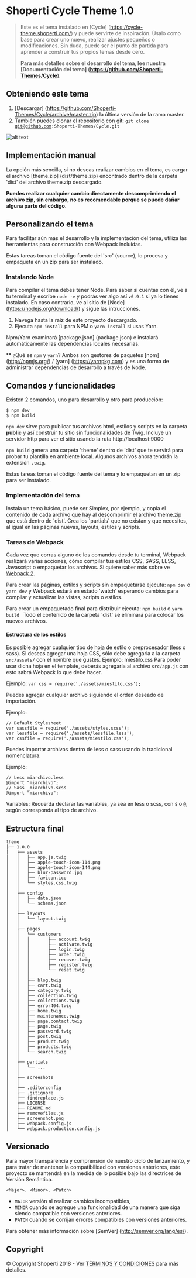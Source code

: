 # Shoperti Cycle Theme 1.0
> Este es el tema instalado en [Cycle] (https://cycle-theme.shoperti.com/) y puede servirte de inspiración. Úsalo como base para crear uno nuevo, realizar ajustes pequeños o modificaciones. Sin duda, puede ser el punto de partida para aprender a construir tus propios temas desde cero.
>
> **Para más detalles sobre el desarrollo del tema, lee nuestra [Documentación del tema] (https://github.com/Shoperti-Themes/Cycle)**.

## Obteniendo este tema
1. [Descargar] (https://github.com/Shoperti-Themes/Cycle/archive/master.zip) la última versión de la rama master.
2. También puedes clonar el repositorio con git: <code>git clone git@github.com:Shoperti-Themes/Cycle.git</code>

![alt text](https://raw.githubusercontent.com/Shoperti-Themes/Cycle/master/screenshot.png "Screeshot")

## Implementación manual
La opción más sencilla, si no deseas realizar cambios en el tema, es cargar el archivo [theme.zip] (dist/theme.zip) encontrado dentro de la carpeta 'dist' del archivo theme.zip descargado.

**Puedes realizar cualquier cambio directamente descomprimiendo el archivo zip, sin embargo, no es recomendable porque se puede dañar alguna parte del código.**

## Personalizando el tema

Para facilitar aún más el desarrollo y la implementación del tema, utiliza las herramientas para construcción con Webpack incluídas.

Estas tareas toman el código fuente del 'src' (source), lo procesa y empaqueta en un zip para ser instalado.

### Instalando Node

Para compilar el tema debes tener Node. Para saber si cuentas con él, ve a tu terminal y escribe `node -v` y podrás ver algo así `v6.9.1` si ya lo tienes instalado. En caso contrario, ve al sitio de [Node] (https://nodejs.org/download/) y sigue las intrucciones.

1. Navega hasta la raíz de este proyecto descargado.
2. Ejecuta `npm install` para NPM o `yarn install` si usas Yarn.

Npm/Yarn examinará [package.json] (package.json) e instalará automáticamente las dependencias locales necesarias.

** ¿Qué es `npm` y `yarn`? Ambos son gestores de paquetes [npm] (http://npmjs.org/) / [yarn] (https://yarnpkg.com) y es una forma de administrar dependencias de desarrollo a través de Node.

## Comandos y funcionalidades

Existen 2 comandos, uno para desarrollo y otro para producción:

```
$ npm dev
$ npm build
```

```npm dev``` sirve para publicar tus archivos html, estilos y scripts en la carpeta **public** y así construir tu sitio sin funcionalidades de Twig. Incluye un servidor http para ver el sitio usando la ruta http://localhost:9000

```npm build``` genera una carpeta 'theme' dentro de 'dist' que te servirá para probar tu plantilla en ambiente local. Algunos archivos ahora tendrán la extensión ```.twig```.

Estas tareas toman el código fuente del tema y lo empaquetan en un zip para ser instalado.

### Implementación del tema

Instala un tema básico, puede ser Simplex, por ejemplo, y copia el contenido de cada archivo que hay al descomprimir el archivo theme.zip que está dentro de 'dist'.
Crea los 'partials' que no existan y que necesites, al igual en las páginas nuevas, layouts, estilos y scripts.

### Tareas de Webpack
Cada vez que corras alguno de los comandos desde tu terminal, Webpack realizará varias acciones, cómo compilar tus estilos CSS, SASS, LESS, Javascript o empaquetar los archivos.
Si quiere saber más sobre ve [Webpack 2](https://webpack.js.org/).

Para crear las páginas, estilos y scripts sin empaquetarse ejecuta: `npm dev` o `yarn dev` y Webpack estará en estado 'watch' esperando cambios para compilar y actualizar las vistas, scripts o estilos.

Para crear un empaquetado final para distribuir ejecuta: `npm build` o `yarn build `
Todo el contenido de la carpeta 'dist' se eliminará para colocar los nuevos archivos.

#### Estructura de los estilos

Es posible agregar cualquier tipo de hoja de estilo o preprocesador (less o sass).
Si deseas agregar una hoja CSS, sólo debe agregarla a la carpeta ```src/assets/``` con el nombre que gustes.
Ejemplo: miestilo.css
Para poder usar dicha hoja en el template, deberás agregarla al archivo ```src/app.js``` con esto sabrá Webpack lo que debe hacer.

Ejemplo:
```var css = require('./assets/miestilo.css');```

Puedes agregar cualquier archivo siguiendo el orden deseado de importación.

Ejemplo:

```
// Default Stylesheet
var sassfile = require('./assets/styles.scss');
var lessfile = require('./assets/lessfile.less');
var cssfile = require('./assets/miestilo.css');

```
Puedes importar archivos dentro de less o sass usando la tradicional nomenclatura.

Ejemplo:

```
// Less miarchivo.less
@import "miarchivo";
// Sass _miarchivo.scss
@import "miarchivo";
```

Variables:
Recuerda declarar las variables, ya sea en less o scss, con ```$``` o ```@```, según corresponda al tipo de archivo.


## Estructura final

```
theme
├── 1.0.0
|   ├── assets
│   │   ├── app.js.twig
│   │   ├── apple-touch-icon-114.png
│   │   ├── apple-touch-icon-144.png
│   │   ├── blur-password.jpg
│   │   ├── favicon.ico
│   │   └── styles.css.twig
│   │
│   ├── config
│   │   ├── data.json
│   │   └── schema.json
│   │
│   ├── layouts
│   │   └── layout.twig
│   │
│   ├── pages
│   │   └── customers
│   │   │		├── account.twig
│   │   │		├── activate.twig
│   │   │		├── login.twig
│   │   │		├── order.twig
│   │   │		├── recover.twig
│   │   │		├── register.twig
│   │   │		└── reset.twig
│   │   │
│   │   ├── blog.twig
│   │   ├── cart.twig
│   │   ├── category.twig
│   │   ├── collection.twig
│   │   ├── collections.twig
│   │   ├── error404.twig
│   │   ├── home.twig
│   │   ├── maintenance.twig
│   │   ├── page.contact.twig
│   │   ├── page.twig
│   │   ├── password.twig
│   │   ├── post.twig
│   │   ├── product.twig
│   │   ├── products.twig
│   │   └── search.twig
│   │
│   ├── partials
│   │   └── ...
│   │
│   ├── screeshots
│   │
│   ├── .editorconfig
│   ├── .gitignore
│   ├── findreplace.js
│   ├── LICENSE
│   ├── README.md
│   ├── removefiles.js
│   ├── screenshot.png
│   ├── webpack.config.js
│   └── webpack.production.config.js

```

## Versionado

Para mayor transparencia y comprensión de nuestro ciclo de lanzamiento, y para tratar de mantener la compatibilidad con versiones anteriores, este proyecto se mantendrá en la medida de lo posible bajo las directrices de Versión Semántica.

`<Major>. <Minor>. <Patch>`

* `MAJOR` versión al realizar cambios incompatibles,
* `MINOR` cuando se agregue una funcionalidad de una manera que siga siendo compatible con versiones anteriores.
* `PATCH` cuando se corrijan errores compatibles con versiones anteriores.

Para obtener más información sobre [SemVer] (http://semver.org/lang/es/).


## Copyright

&copy; Copyright Shoperti 2018 - Ver [TÉRMINOS Y CONDICIONES](https://www.shoperti.com/terminos-y-condiciones) para más detalles.
